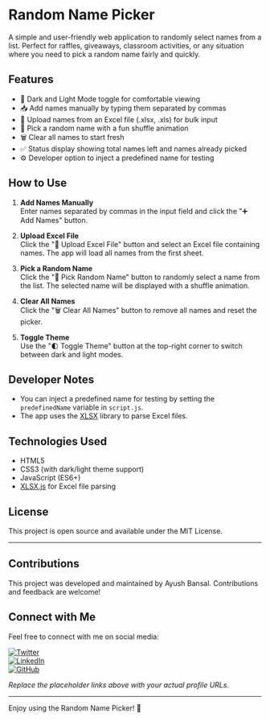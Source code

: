 # Random Name Picker

A simple and user-friendly web application to randomly select names from a list. Perfect for raffles, giveaways, classroom activities, or any situation where you need to pick a random name fairly and quickly.

## Features

- 🎨 Dark and Light Mode toggle for comfortable viewing
- 📥 Add names manually by typing them separated by commas
- 📂 Upload names from an Excel file (.xlsx, .xls) for bulk input
- 🎲 Pick a random name with a fun shuffle animation
- 🗑️ Clear all names to start fresh
- ✅ Status display showing total names left and names already picked
- ⚙️ Developer option to inject a predefined name for testing

## How to Use

1. **Add Names Manually**  
   Enter names separated by commas in the input field and click the "➕ Add Names" button.

2. **Upload Excel File**  
   Click the "📂 Upload Excel File" button and select an Excel file containing names. The app will load all names from the first sheet.

3. **Pick a Random Name**  
   Click the "🎲 Pick Random Name" button to randomly select a name from the list. The selected name will be displayed with a shuffle animation.

4. **Clear All Names**  
   Click the "🗑️ Clear All Names" button to remove all names and reset the picker.

5. **Toggle Theme**  
   Use the "🌓 Toggle Theme" button at the top-right corner to switch between dark and light modes.

## Developer Notes

- You can inject a predefined name for testing by setting the `predefinedName` variable in `script.js`.
- The app uses the [XLSX](https://github.com/SheetJS/sheetjs) library to parse Excel files.

## Technologies Used

- HTML5
- CSS3 (with dark/light theme support)
- JavaScript (ES6+)
- [XLSX.js](https://cdnjs.cloudflare.com/ajax/libs/xlsx/0.18.5/xlsx.full.min.js) for Excel file parsing

## License

This project is open source and available under the MIT License.

---

## Contributions

This project was developed and maintained by Ayush Bansal. Contributions and feedback are welcome!

## Connect with Me

Feel free to connect with me on social media:

[![Twitter](https://img.shields.io/badge/Twitter-1DA1F2?style=for-the-badge&logo=twitter&logoColor=white)](https://x.com/Ayush210606?t=qNvLMoCaQ-tPelaEpS785A&s=09)  
[![LinkedIn](https://img.shields.io/badge/LinkedIn-0077B5?style=for-the-badge&logo=linkedin&logoColor=white)](https://www.linkedin.com/in/ayush-bansal2106)  
[![GitHub](https://img.shields.io/badge/GitHub-181717?style=for-the-badge&logo=github&logoColor=white)](https://github.com/ayushbansal2106)  

*Replace the placeholder links above with your actual profile URLs.*

---

Enjoy using the Random Name Picker! 🎉
